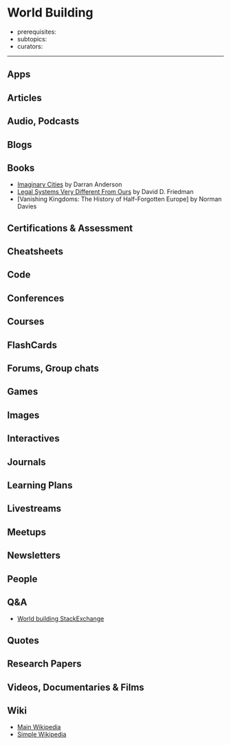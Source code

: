 # World Building

- prerequisites:
- subtopics:
- curators:

------

## Apps

## Articles

## Audio, Podcasts

## Blogs

## Books

- [Imaginary Cities](https://www.goodreads.com/book/show/25542140-imaginary-cities) by Darran Anderson
- [Legal Systems Very Different From Ours](https://www.goodreads.com/book/show/30066446-legal-systems-very-different-from-ours) by David D. Friedman
- [Vanishing Kingdoms: The History of Half-Forgotten Europe] by Norman Davies

## Certifications & Assessment

## Cheatsheets

## Code

## Conferences

## Courses

## FlashCards

## Forums, Group chats

## Games

## Images

## Interactives

## Journals

## Learning Plans

## Livestreams

## Meetups

## Newsletters

## People

## Q&A

- [World building StackExchange](http://worldbuilding.stackexchange.com)

## Quotes

## Research Papers

## Videos, Documentaries & Films

## Wiki

- [Main Wikipedia](https://en.wikipedia.org/wiki/Worldbuilding)
- [Simple Wikipedia]()

